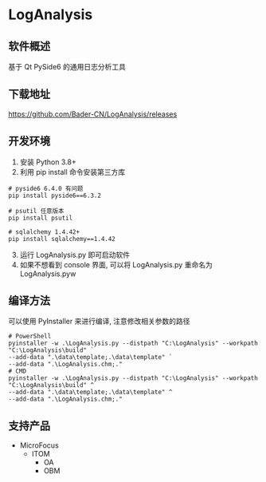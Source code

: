 # LogAnalysis

## 软件概述
基于 Qt PySide6 的通用日志分析工具

## 下载地址
https://github.com/Bader-CN/LogAnalysis/releases

## 开发环境
1. 安装 Python 3.8+
2. 利用 pip install 命令安装第三方库
```shell
# pyside6 6.4.0 有问题
pip install pyside6==6.3.2

# psutil 任意版本
pip install psutil

# sqlalchemy 1.4.42+
pip install sqlalchemy==1.4.42
```
3. 运行 LogAnalysis.py 即可启动软件
4. 如果不想看到 console 界面, 可以将 LogAnalysis.py 重命名为 LogAnalysis.pyw

## 编译方法
可以使用 PyInstaller 来进行编译, 注意修改相关参数的路径
```shell
# PowerShell
pyinstaller -w .\LogAnalysis.py --distpath "C:\LogAnalysis" --workpath "C:\LogAnalysis\build" `
--add-data ".\data\template;.\data\template" `
--add-data ".\LogAnalysis.chm;."
# CMD
pyinstaller -w .\LogAnalysis.py --distpath "C:\LogAnalysis" --workpath "C:\LogAnalysis\build" ^
--add-data ".\data\template;.\data\template" ^
--add-data ".\LogAnalysis.chm;."
```

## 支持产品
* MicroFocus
  * ITOM
    * OA
    * OBM